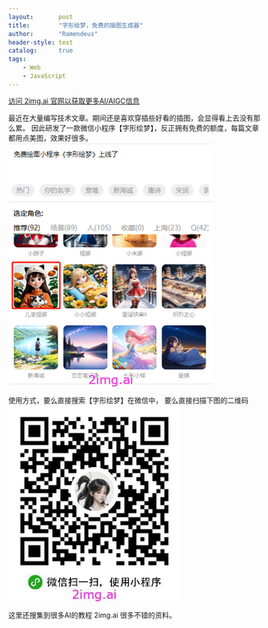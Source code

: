 ```yaml
---
layout:       post
title:        "字形绘梦，免费的插图生成器"
author:       "Ramendeus"
header-style: text
catalog:      true
tags:
    - Web
    - JavaScript
---
```


[访问 2img.ai 官网以获取更多AI/AIGC信息](https://2img.ai)

最近在大量编写技术文章。期间还是喜欢穿插些好看的插图，会显得看上去没有那么累。
因此研发了一款微信小程序【字形绘梦】，反正拥有免费的额度，每篇文章都用点美图，效果好很多。
![](/img/20241231-2.png)

使用方式，要么直接搜索【字形绘梦】在微信中，
要么直接扫描下图的二维码
![](/img/20241231-1.jpg)

这里还搜集到很多AI的教程
2img.ai
很多不错的资料。


